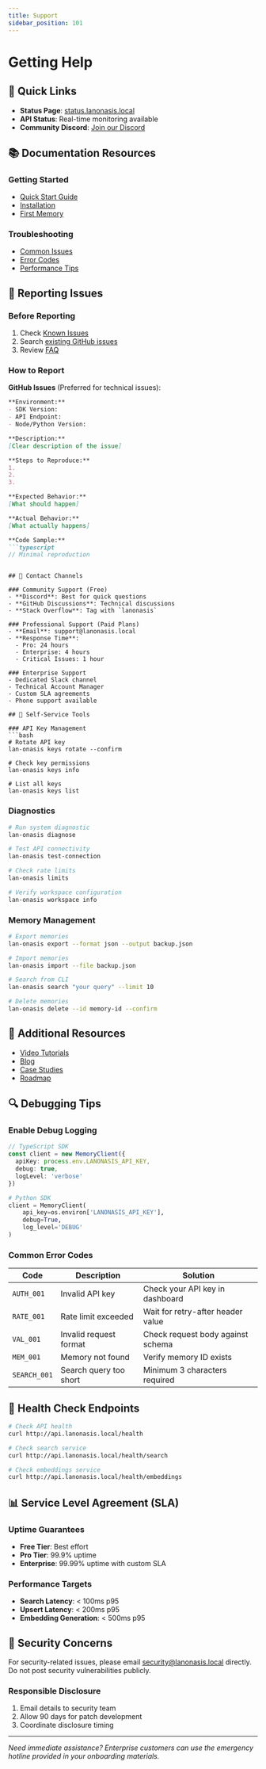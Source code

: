 ```yaml
---
title: Support
sidebar_position: 101
---
```


# Getting Help

## 🎯 Quick Links

- **Status Page**: [status.lanonasis.local](http://status.lanonasis.local)
- **API Status**: Real-time monitoring available
- **Community Discord**: [Join our Discord](https://discord.gg/lanonasis)

## 📚 Documentation Resources

### Getting Started
- [Quick Start Guide](/getting-started/quick-start)
- [Installation](/docs/installation)
- [First Memory](/docs/tutorials/first-memory)

### Troubleshooting
- [Common Issues](/docs/troubleshooting/common-issues)
- [Error Codes](/api/error-codes)
- [Performance Tips](/guides/performance)

## 🐛 Reporting Issues

### Before Reporting
1. Check [Known Issues](/docs/troubleshooting/known-issues)
2. Search [existing GitHub issues](https://github.com/lanonasis/issues)
3. Review [FAQ](/docs/faq)

### How to Report

**GitHub Issues** (Preferred for technical issues):
```markdown
**Environment:**
- SDK Version:
- API Endpoint:
- Node/Python Version:

**Description:**
[Clear description of the issue]

**Steps to Reproduce:**
1. 
2. 
3. 

**Expected Behavior:**
[What should happen]

**Actual Behavior:**
[What actually happens]

**Code Sample:**
```typescript
// Minimal reproduction
```
```

## 💬 Contact Channels

### Community Support (Free)
- **Discord**: Best for quick questions
- **GitHub Discussions**: Technical discussions
- **Stack Overflow**: Tag with `lanonasis`

### Professional Support (Paid Plans)
- **Email**: support@lanonasis.local
- **Response Time**: 
  - Pro: 24 hours
  - Enterprise: 4 hours
  - Critical Issues: 1 hour

### Enterprise Support
- Dedicated Slack channel
- Technical Account Manager
- Custom SLA agreements
- Phone support available

## 🔧 Self-Service Tools

### API Key Management
```bash
# Rotate API key
lan-onasis keys rotate --confirm

# Check key permissions
lan-onasis keys info

# List all keys
lan-onasis keys list
```

### Diagnostics
```bash
# Run system diagnostic
lan-onasis diagnose

# Test API connectivity
lan-onasis test-connection

# Check rate limits
lan-onasis limits

# Verify workspace configuration
lan-onasis workspace info
```

### Memory Management
```bash
# Export memories
lan-onasis export --format json --output backup.json

# Import memories
lan-onasis import --file backup.json

# Search from CLI
lan-onasis search "your query" --limit 10

# Delete memories
lan-onasis delete --id memory-id --confirm
```

## 📖 Additional Resources

- [Video Tutorials](https://youtube.com/@lanonasis)
- [Blog](https://blog.lanonasis.local)
- [Case Studies](/use-cases)
- [Roadmap](https://github.com/lanonasis/roadmap)

## 🔍 Debugging Tips

### Enable Debug Logging

```typescript
// TypeScript SDK
const client = new MemoryClient({
  apiKey: process.env.LANONASIS_API_KEY,
  debug: true,
  logLevel: 'verbose'
})
```

```python
# Python SDK
client = MemoryClient(
    api_key=os.environ['LANONASIS_API_KEY'],
    debug=True,
    log_level='DEBUG'
)
```

### Common Error Codes

| Code | Description | Solution |
|------|-------------|----------|
| `AUTH_001` | Invalid API key | Check your API key in dashboard |
| `RATE_001` | Rate limit exceeded | Wait for retry-after header value |
| `VAL_001` | Invalid request format | Check request body against schema |
| `MEM_001` | Memory not found | Verify memory ID exists |
| `SEARCH_001` | Search query too short | Minimum 3 characters required |

## 🏥 Health Check Endpoints

```bash
# Check API health
curl http://api.lanonasis.local/health

# Check search service
curl http://api.lanonasis.local/health/search

# Check embeddings service
curl http://api.lanonasis.local/health/embeddings
```

## 📊 Service Level Agreement (SLA)

### Uptime Guarantees
- **Free Tier**: Best effort
- **Pro Tier**: 99.9% uptime
- **Enterprise**: 99.99% uptime with custom SLA

### Performance Targets
- **Search Latency**: < 100ms p95
- **Upsert Latency**: < 200ms p95
- **Embedding Generation**: < 500ms p95

## 🔐 Security Concerns

For security-related issues, please email security@lanonasis.local directly. Do not post security vulnerabilities publicly.

### Responsible Disclosure
1. Email details to security team
2. Allow 90 days for patch development
3. Coordinate disclosure timing

---

*Need immediate assistance? Enterprise customers can use the emergency hotline provided in your onboarding materials.*
